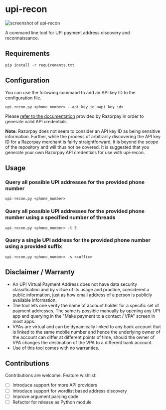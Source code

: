 # upi-recon
![screenshot of upi-recon](https://i.imgur.com/GexQjBq.gif)

A command line tool for UPI payment address discovery and reconnaissance.
## Requirements
`pip install -r requirements.txt`

## Configuration
You can use the following command to add an API key ID to the configuration file.

`upi-recon.py <phone_number> --api_key_id <api_key_id>`

Please [refer to the documentation](https://razorpay.com/docs/payments/dashboard/settings/api-keys/) provided by Razorpay in order to generate valid API credentials.

**Note:** Razorpay does not seem to consider an API key ID as being sensitive information. Further, while the process of arbitrarily discovering the API key ID for a Razorpay merchant is fairly straightforward, it is beyond the scope of the repository and will thus not be covered. It is suggested that you generate your own Razorpay API credentials for use with upi-recon.

## Usage
### Query all possible UPI addresses for the provided phone number
`upi-recon.py <phone_number>`
### Query all possible UPI addresses for the provided phone number using a specified number of threads
`upi-recon.py <phone_number> -t 5`
### Query a single UPI address for the provided phone number using a provided suffix
`upi-recon.py <phone_number> -s <suffix>`

## Disclaimer / Warranty

- An UPI Virtual Payment Address does not have data security classification and by virtue of its usage and practice, considered a public information, just as how email address of a person is publicly available information.
- The tool lets one verify the name of account holder for a specific set of payment addresses. The same is possible manually by opening any UPI app and querying in the "Make payment to a contact / VPA" screen in most apps.
- VPAs are virtual and can be dynamically linked to any bank account that is linked to the same mobile number and hence the underlying owner of the account can differ at different points of time, should the owner of VPA changes the destination of the VPA to a different bank account.
- Use of this tool comes with no warranties.

## Contributions
Contributions are welcome. Feature wishlist:
- [ ] Introduce support for more API providers
- [ ] Introduce support for wordlist based address discovery
- [ ] Improve argument parsing code
- [ ] Refactor for release as Python module
